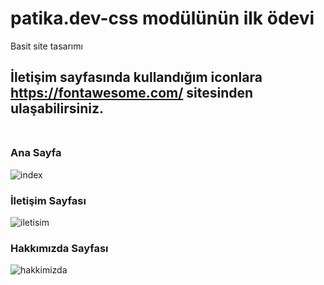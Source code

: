 # patika.dev-css modülünün ilk ödevi
Basit site tasarımı
## İletişim sayfasında kullandığım iconlara https://fontawesome.com/ sitesinden ulaşabilirsiniz.<br><br>

### Ana Sayfa
![index](https://user-images.githubusercontent.com/61598000/151718737-ba0fd546-a0c0-4af5-8ddb-89b157bdb0df.png)

### İletişim Sayfası
![iletisim](https://user-images.githubusercontent.com/61598000/151718743-964ef557-85c6-4fa4-b909-ec39b047feb7.png)

### Hakkımızda Sayfası
![hakkimizda](https://user-images.githubusercontent.com/61598000/151718733-6f6742cc-af08-41f2-b2c8-305abb5c8a9d.png)
